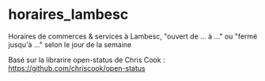 # horaires_lambesc
Horaires de commerces &amp; services &agrave; Lambesc, "ouvert de ... &agrave; ..." ou "ferm&eacute; jusqu'&agrave; ..." selon le jour de la semaine

Bas&eacute; sur la librarire open-status de Chris Cook : https://github.com/chriscook/open-status
